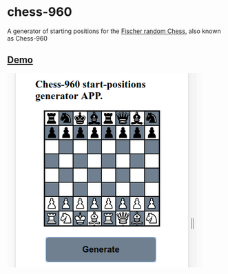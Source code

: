 # chess-960

A generator of starting positions for the [Fischer random Chess](https://en.wikipedia.org/wiki/Chess960), also known as
Chess-960

## [Demo](https://average-user.github.io/Chess960/)

![](https://github.com/Average-user/Chess960/blob/master/resources/public/img/demo.png?raw=true)
